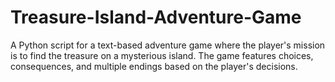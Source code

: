# Treasure-Island-Adventure-Game
A Python script for a text-based adventure game where the player's mission is to find the treasure on a mysterious island. The game features choices, consequences, and multiple endings based on the player's decisions.

